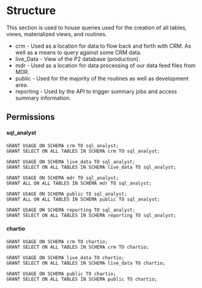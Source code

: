 # Structure

This section is used to house queries used for the creation of all tables, views, materialized views, and routines.


- crm - Used as a location for data to flow back and forth with CRM. As well as a means to query against some CRM data.
- live_Data - View of the P2 database (production).
- mdr - Used as a location for data processing of our data feed files from MDR.
- public - Used for the majority of the routines as well as development area.
- reporting - Used by the API to trigger summary jobs and access summary information.


## Permissions

#### sql_analyst
    GRANT USAGE ON SCHEMA crm TO sql_analyst;
    GRANT SELECT ON ALL TABLES IN SCHEMA crm TO sql_analyst;

    GRANT USAGE ON SCHEMA live_data TO sql_analyst;
    GRANT SELECT ON ALL TABLES IN SCHEMA live_data TO sql_analyst;

    GRANT USAGE ON SCHEMA mdr TO sql_analyst;
    GRANT ALL ON ALL TABLES IN SCHEMA mdr TO sql_analyst;

    GRANT USAGE ON SCHEMA public TO sql_analyst;
    GRANT ALL ON ALL TABLES IN SCHEMA public TO sql_analyst;

    GRANT USAGE ON SCHEMA reporting TO sql_analyst;
    GRANT SELECT ON ALL TABLES IN SCHEMA reporting TO sql_analyst;

#### chartio
    GRANT USAGE ON SCHEMA crm TO chartio;
    GRANT SELECT ON ALL TABLES IN SCHEMA crm TO chartio;

    GRANT USAGE ON SCHEMA live_data TO chartio;
    GRANT SELECT ON ALL TABLES IN SCHEMA live_data TO chartio;

    GRANT USAGE ON SCHEMA public TO chartio;
    GRANT SELECT ON ALL TABLES IN SCHEMA public TO chartio;